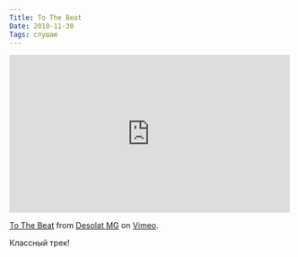 ```yaml
---
Title: To The Beat
Date: 2010-11-30
Tags: слушаю
---
```


<div class="text"><p><iframe src="http://player.vimeo.com/video/17149916" width="500" height="281" frameborder="0"></iframe></p><p><a href="http://vimeo.com/17149916">To The Beat</a> from <a href="http://vimeo.com/user4843356">Desolat MG</a> on <a href="http://vimeo.com">Vimeo</a>.</p>
<p>Классный трек!</p></div>